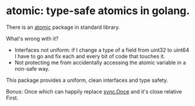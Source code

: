 # atomic: type-safe atomics in golang.

There is an [atomic](https://golang.org/pkg/sync/atomic/) package in standard library.

What's wrong with it?

* Interfaces not uniform: if I change a type of a field from uint32 to uint64 I have to go and fix each and every bit of code that touches it.
* Not protecting me from accidentally accessing the atomic variable in a non-safe way.

This package provides a uniform, clean interfaces and type safety.

Bonus: Once which can happily replace [sync.Once](http://golang.org/pkg/sync/#Once) and it's close relative First.



